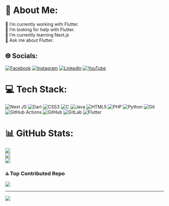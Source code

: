 # 💫 About Me:
🔭 I’m currently working with Flutter.<br>🤝 I’m looking for help with Flutter.<br>🌱 I’m currently learning Next.js<br>💬 Ask me about Flutter.<br>


## 🌐 Socials:
[![Facebook](https://img.shields.io/badge/Facebook-%231877F2.svg?logo=Facebook&logoColor=white)](https://facebook.com/https://www.facebook.com/ajeetkumar.shaw.925) [![Instagram](https://img.shields.io/badge/Instagram-%23E4405F.svg?logo=Instagram&logoColor=white)](https://instagram.com/aminem_shaw/) [![LinkedIn](https://img.shields.io/badge/LinkedIn-%230077B5.svg?logo=linkedin&logoColor=white)](https://linkedin.com/in/https://www.linkedin.com/in/ajeetkumarsah/) [![YouTube](https://img.shields.io/badge/YouTube-%23FF0000.svg?logo=YouTube&logoColor=white)](https://youtube.com/@ajeetkumarsah6188) 

# 💻 Tech Stack:
![Next JS](https://img.shields.io/badge/Next-black?style=for-the-badge&logo=next.js&logoColor=white) ![Dart](https://img.shields.io/badge/dart-%230175C2.svg?style=for-the-badge&logo=dart&logoColor=white) ![CSS3](https://img.shields.io/badge/css3-%231572B6.svg?style=for-the-badge&logo=css3&logoColor=white) ![C](https://img.shields.io/badge/c-%2300599C.svg?style=for-the-badge&logo=c&logoColor=white) ![Java](https://img.shields.io/badge/java-%23ED8B00.svg?style=for-the-badge&logo=openjdk&logoColor=white) ![HTML5](https://img.shields.io/badge/html5-%23E34F26.svg?style=for-the-badge&logo=html5&logoColor=white) ![PHP](https://img.shields.io/badge/php-%23777BB4.svg?style=for-the-badge&logo=php&logoColor=white) ![Python](https://img.shields.io/badge/python-3670A0?style=for-the-badge&logo=python&logoColor=ffdd54) ![Git](https://img.shields.io/badge/git-%23F05033.svg?style=for-the-badge&logo=git&logoColor=white) ![GitHub Actions](https://img.shields.io/badge/github%20actions-%232671E5.svg?style=for-the-badge&logo=githubactions&logoColor=white) ![GitHub](https://img.shields.io/badge/github-%23121011.svg?style=for-the-badge&logo=github&logoColor=white) ![GitLab](https://img.shields.io/badge/gitlab-%23181717.svg?style=for-the-badge&logo=gitlab&logoColor=white) ![Flutter](https://img.shields.io/badge/Flutter-%2302569B.svg?style=for-the-badge&logo=Flutter&logoColor=white)
# 📊 GitHub Stats:
![](https://github-readme-stats.vercel.app/api?username=ajeetkumarsah&theme=dark&hide_border=false&include_all_commits=false&count_private=false)<br/>
![](https://github-readme-streak-stats.herokuapp.com/?user=ajeetkumarsah&theme=dark&hide_border=false)<br/>
![](https://github-readme-stats.vercel.app/api/top-langs/?username=ajeetkumarsah&theme=dark&hide_border=false&include_all_commits=false&count_private=false&layout=compact)

### 🔝 Top Contributed Repo
![](https://github-contributor-stats.vercel.app/api?username=ajeetkumarsah&limit=5&theme=dark&combine_all_yearly_contributions=true)

---
[![](https://visitcount.itsvg.in/api?id=ajeetkumarsah&icon=6&color=2)](https://visitcount.itsvg.in)


